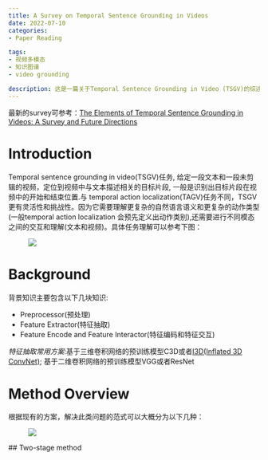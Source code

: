 ```yaml
---
title: A Survey on Temporal Sentence Grounding in Videos
date: 2022-07-10
categories:
- Paper Reading

tags:
- 视频多模态
- 知识图谱
- video grounding

description: 这是一篇关于Temporal Sentence Grounding in Video (TSGV)的综述。
---
```


最新的survey可参考：[The Elements of Temporal Sentence Grounding in Videos: A Survey and Future Directions](https://arxiv.org/pdf/2201.08071.pdf)

# Introduction
Temporal sentence grounding in video(TSGV)任务, 给定一段文本和一段未剪辑的视频，定位到视频中与文本描述相关的目标片段, 一般是识别出目标片段在视频中的开始和结束位置.与 temporal action localization(TAGV)任务不同，TSGV更有灵活性和挑战性。因为它需要理解更复杂的自然语言语义和更复杂的动作类型(一般temporal action localization 会预先定义出动作类别),还需要进行不同模态之间的交互和理解(文本和视频)。具体任务理解可以参考下图：
<figure>
<a><img src="{{site.url}}/pictures/TSGV.png"></a>
</figure>

# Background
背景知识主要包含以下几块知识:

- Preprocessor(预处理)
- Feature Extractor(特征抽取)
- Feature Encode and Feature Interactor(特征编码和特征交互)

*特征抽取常用方案*:基于三维卷积网络的预训练模型C3D或者[I3D(Inflated 3D ConvNet)](https://arxiv.org/pdf/1705.07750.pdf); 基于二维卷积网络的预训练模型VGG或者ResNet 

# Method Overview
根据现有的方案，解决此类问题的范式可以大概分为以下几种：
<figure>
<a><img src="{{site.url}}/pictures/TSGV_1.png"></a>
</figure>
## Two-stage method
